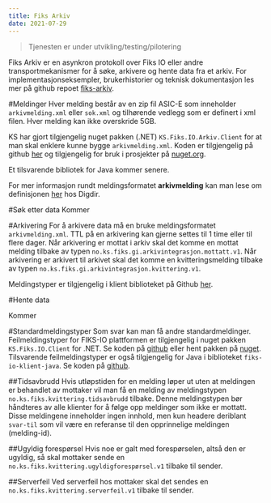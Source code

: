 ```yaml
---
title: Fiks Arkiv
date: 2021-07-29
---
```


> Tjenesten er under utvikling/testing/pilotering

Fiks Arkiv er en asynkron protokoll over Fiks IO eller andre transportmekanismer for å søke, arkivere og hente data fra et arkiv.
For implementasjonseksempler, brukerhistorier og teknisk dokumentasjon les mer på github repoet [fiks-arkiv](https://github.com/ks-no/fiks-arkiv).


#Meldinger
Hver melding består av en zip fil ASIC-E som inneholder `arkivmelding.xml` eller `sok.xml` og tilhørende vedlegg som er definert i xml filen.
Hver melding kan ikke overskride 5GB.

KS har gjort tilgjengelig nuget pakken (.NET) `KS.Fiks.IO.Arkiv.Client` for at man skal enklere kunne bygge `arkivmelding.xml`. Koden er tilgjengelig på github [her]() og tilgjengelig for bruk i prosjekter på [nuget.org](https://www.nuget.org/packages/KS.Fiks.IO.Arkiv.Client/).

Et tilsvarende bibliotek for Java kommer senere.

For mer informasjon rundt meldingsformatet **arkivmelding** kan man lese om definisjonen [her](https://docs.digdir.no/eformidling_nm_arkivmeldingen.html) hos Digdir.

#Søk etter data
Kommer

#Arkivering
For å arkivere data må en bruke meldingsformatet `arkivmelding.xml`. 
TTL på en arkivering kan gjerne settes til 1 time eller til flere dager.
Når arkivering er mottat i arkiv skal det komme en mottat melding tilbake av typen `no.ks.fiks.gi.arkivintegrasjon.mottatt.v1`.
Når arkivering er arkivert til arkivet skal det komme en kvitteringsmelding tilbake av typen `no.ks.fiks.gi.arkivintegrasjon.kvittering.v1`.

Meldingstyper er tilgjengelig i klient biblioteket på Github [her](https://github.com/ks-no/fiks-arkiv-client-dotnet/blob/main/KS.Fiks.IO.Arkiv.Client/Models/ArkivintegrasjonMeldingTypeV1.cs).

#Hente data

Kommer

#Standardmeldingstyper
Som svar kan man få andre standardmeldinger. 
Feilmeldingstyper for FIKS-IO plattformen er tilgjengelig i nuget pakken `KS.Fiks.IO.Client` for .NET. Se koden på  [github](https://github.com/ks-no/fiks-io-client-dotnet/blob/master/KS.Fiks.IO.Client/Models/Feilmelding/FeilmeldingMeldingTypeV1.cs) eller hent pakken på [nuget](https://www.nuget.org/packages/KS.Fiks.IO.Client/).
Tilsvarende feilmeldingstyper er også tilgjengelig for Java i biblioteket `fiks-io-klient-java`. Se koden på [github](https://github.com/ks-no/fiks-io-klient-java/blob/master/src/main/java/no/ks/fiks/io/client/model/feilmelding/FeilmeldingMeldingTypeV1.java).

##Tidsavbrudd
Hvis utløpstiden for en melding løper ut uten at meldingen er behandlet av mottaker vil man få en melding av meldingstypen `no.ks.fiks.kvittering.tidsavbrudd` tilbake.
Denne meldingstypen bør håndteres av alle klienter for å følge opp meldinger som ikke er mottatt. Disse meldingene inneholder ingen innhold, men kun headere deriblant `svar-til` som vil være en referanse til den opprinnelige meldingen (melding-id).

##Ugyldig forespørsel
Hvis noe er galt med forespørselen, altså den er ugyldig, så skal mottaker sende en `no.ks.fiks.kvittering.ugyldigforespørsel.v1` tilbake til sender.

##Serverfeil
Ved serverfeil hos mottaker skal det sendes en `no.ks.fiks.kvittering.serverfeil.v1` tilbake til sender.







